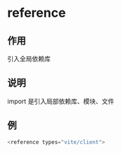# reference
  ## 作用
  引入全局依赖库

  ## 说明
  import 是引入局部依赖库、模块、文件

  ## 例
  ```js
  <reference types="vite/client">
  ```